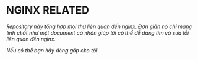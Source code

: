 # NGINX RELATED

*Repository này tổng hợp mọi thứ liên quan đến nginx. Đơn giản nó chỉ mang tính chất như một document cá nhân giúp tôi có thể dễ dàng tìm và sửa lỗi liên quan đến nginx.*

*Nếu có thể bạn hãy đóng góp cho tôi*
